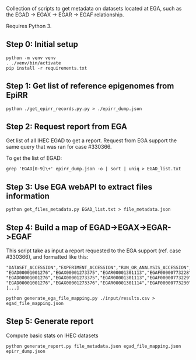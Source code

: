 Collection of scripts to get metadata on datasets located at EGA, such as the EGAD -> EGAX -> EGAR -> EGAF relationship.

Requires Python 3.

## Step 0: Initial setup
```
python -m venv venv
. ./venv/bin/activate
pip install -r requirements.txt
```

## Step 1: Get list of reference epigenomes from EpiRR
``````
python ./get_epirr_records.py.py > ./epirr_dump.json
``````
## Step 2: Request report from EGA

Get list of all IHEC EGAD to get a report. Request from EGA support the same query that was ran for case #330366.

To get the list of EGAD:
```
grep 'EGAD[0-9]\+' epirr_dump.json -o | sort | uniq > EGAD_list.txt
```

## Step 3: Use EGA webAPI to extract files information
```
python get_files_metadata.py EGAD_list.txt > file_metadata.json
```

## Step 4: Build a map of EGAD->EGAX->EGAR->EGAF

This script take as input a report requested to the EGA support (ref. case #330366), and formatted like this:
```
"DATASET_ACCESSION","EXPERIMENT_ACCESSION","RUN_OR_ANALYSIS_ACCESSION","FILE_ACCESSION","UNENCRYPTED_MD5","MD5"
"EGAD00001001276","EGAX00001273375","EGAR00001301113","EGAF00000773228","15037ce66df757e9dd0157b5c6b13a60",
"EGAD00001001276","EGAX00001273375","EGAR00001301113","EGAF00000773229","65cd855261498d89597352e6deccfa35",
"EGAD00001001276","EGAX00001273376","EGAR00001301114","EGAF00000773230","3b2e4b98f6b9cb0dc79eace99943f35c",
[...]
```

```
python generate_ega_file_mapping.py ./input/results.csv > egad_file_mapping.json
```

## Step 5: Generate report

Compute basic stats on IHEC datasets 
```
python generate_report.py file_metadata.json egad_file_mapping.json epirr_dump.json
```



